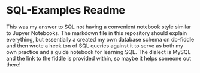 # SQL-Examples Readme

This was my answer to SQL not having a convenient notebook style similar to Jupyer Notebooks. The markdown file in this repository should explain everything, but essentially a created my own database schema on db-fiddle and then wrote a heck ton of SQL queries against it to serve as both my own practice and a guide notebook for learning SQL. The dialect is MySQL and the link to the fiddle is provided within, so maybe it helps someone out there!
